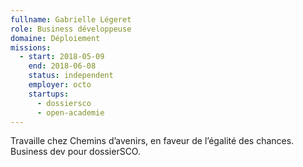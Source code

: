 ```yaml
---
fullname: Gabrielle Légeret
role: Business développeuse
domaine: Déploiement
missions:
  - start: 2018-05-09
    end: 2018-06-08
    status: independent
    employer: octo
    startups:
      - dossiersco
      - open-academie
---
```

Travaille chez Chemins d’avenirs, en faveur de l’égalité des chances. Business dev pour dossierSCO.